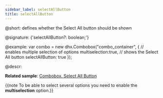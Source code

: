 ```yaml
---
sidebar_label: selectAllButton
title: selectAllButton
---          
```


@short: defines whether the Select All button should be shown

@signature: {'selectAllButton?: boolean;'}

@example: 
var combo = new dhx.Combobox("combo_container", {
    // enables multiple selection of options
    multiselection:true,
    // shows the Select All button
    selectAllButton: true
});

@descr: 

**Related sample**: [Combobox. Select All Button](https://snippet.dhtmlx.com/ui7pi7ty)

{{note To be able to select several options you need to enable the **multiselection** option.}}

[comment]: # (@related: combobox/how_to_start.md#initialize-combobox combobox/configuration.md#selection-of-all-options-in-the-list)
